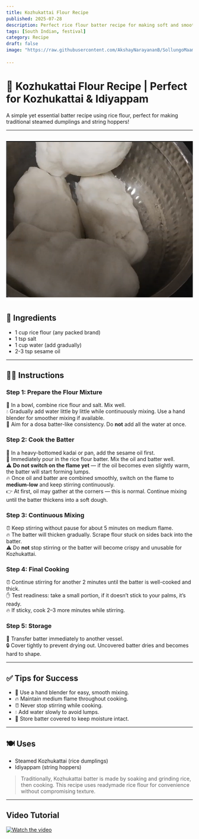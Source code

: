```yaml
---
title: Kozhukattai Flour Recipe  
published: 2025-07-28  
description: Perfect rice flour batter recipe for making soft and smooth Kozhukattai and Idiyappam — easy, traditional, and convenient!  
tags: [South Indian, festival]  
category: Recipe  
draft: false  
image: "https://raw.githubusercontent.com/AkshayNarayananB/SollungoMaami/master/images/idiyappamflour.png" 
  
---
```


# 🥄 Kozhukattai Flour Recipe | Perfect for Kozhukattai & Idiyappam

A simple yet essential batter recipe using rice flour, perfect for making traditional steamed dumplings and string hoppers!

---
![idiyappamflour](https://raw.githubusercontent.com/AkshayNarayananB/SollungoMaami/master/images/idiyappamflour.png)
---

## 🌾 Ingredients

- 1 cup rice flour (any packed brand)  
- 1 tsp salt  
- 1 cup water (add gradually)  
- 2-3 tsp sesame oil  

---

## 👩‍🍳 Instructions

### Step 1: Prepare the Flour Mixture  
🥣 In a bowl, combine rice flour and salt. Mix well.  
💧 Gradually add water little by little while continuously mixing. Use a hand blender for smoother mixing if available.  
🥄 Aim for a dosa batter-like consistency. Do **not** add all the water at once.  

### Step 2: Cook the Batter  
🥄 In a heavy-bottomed kadai or pan, add the sesame oil first.  
🍚 Immediately pour in the rice flour batter. Mix the oil and batter well.  
⚠️ **Do not switch on the flame yet** — if the oil becomes even slightly warm, the batter will start forming lumps.  
🔥 Once oil and batter are combined smoothly, switch on the flame to **medium-low** and keep stirring continuously.  
👉 At first, oil may gather at the corners — this is normal. Continue mixing until the batter thickens into a soft dough.  

### Step 3: Continuous Mixing  
⏰ Keep stirring without pause for about 5 minutes on medium flame.  
🔥 The batter will thicken gradually. Scrape flour stuck on sides back into the batter.  
⚠️ Do **not** stop stirring or the batter will become crispy and unusable for Kozhukattai.  

### Step 4: Final Cooking  
⏰ Continue stirring for another 2 minutes until the batter is well-cooked and thick.  
✋ Test readiness: take a small portion, if it doesn’t stick to your palms, it’s ready.  
🔥 If sticky, cook 2–3 more minutes while stirring.  

### Step 5: Storage  
🫙 Transfer batter immediately to another vessel.  
🔒 Cover tightly to prevent drying out. Uncovered batter dries and becomes hard to shape.  

---

## ✅ Tips for Success

- 🥄 Use a hand blender for easy, smooth mixing.  
- 🔥 Maintain medium flame throughout cooking.  
- ⏰ Never stop stirring while cooking.  
- 💧 Add water slowly to avoid lumps.  
- 🫙 Store batter covered to keep moisture intact.  

---

## 🍽️ Uses

- Steamed Kozhukattai (rice dumplings)  
- Idiyappam (string hoppers)  

> Traditionally, Kozhukattai batter is made by soaking and grinding rice, then cooking. This recipe uses readymade rice flour for convenience without compromising texture.

---
## Video Tutorial

[![Watch the video](https://img.youtube.com/vi/VIDEO_ID/0.jpg)](https://youtu.be/W9e4geYVkM4?si=mwsnflUvrW_14i7v)
